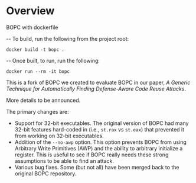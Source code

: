 # Overview #
BOPC with dockerfile

-- To build, run the following from the project root:
```
docker build -t bopc .
```
-- Once built, to run, run the following:
```
docker run --rm -it bopc 
```


This is a fork of BOPC we created to evaluate BOPC in our paper, *A
Generic Technique for Automatically Finding Defense-Aware Code Reuse
Attacks*.

More details to be announced.

The primary changes are:
* Support for 32-bit executables.  The original version of BOPC had
  many 32-bit features hard-coded in (i.e., `st.rax` vs `st.eax`)
  that prevented it from working on 32-bit executables.
* Addition of the `--no-awp` option.  This option prevents BOPC from
  using Arbitrary Write Primitives (AWP) and the ability to
  arbitrary initialize a register.  This is useful to see if BOPC
  really needs these strong assumptions to be able to find an
  attack.
* Various bug fixes.  Some (but not all) have been merged back to
  the original BOPC repository.

